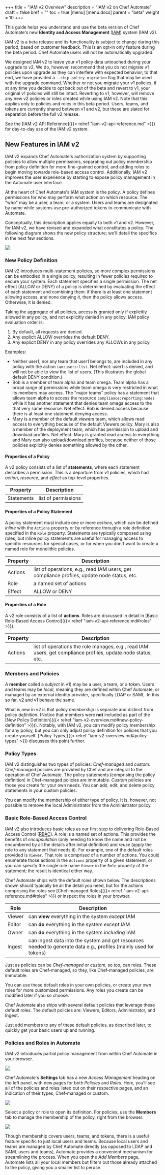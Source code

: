 +++
title = "IAM v2 Overview"
description = "IAM v2 on Chef Automate"
draft = false
bref = ""
toc = true
[menu]
  [menu.docs]
    parent = "beta"
    weight = 10
+++
<!-- Goal
Show the simplest possible experience that most users will experience. We are assuming that experience will be UI only, so present the UI information first followed by CLI information presented in reference format.
-->

This guide helps you understand and use the beta version of Chef Automate's new **Identity and Access Management** ([IAM](https://en.wikipedia.org/wiki/Identity_management)) system (IAM v2).

IAM v2 is a beta release and its functionality is subject to change during this period, based on customer feedback.
This is an opt-in only feature during the beta period.
Chef Automate users will not be automatically upgraded.

We designed IAM v2 to leave your v1 policy data untouched during your upgrade to v2. We do, however, recommend that you do not
migrate v1 policies upon upgrade as they can interfere with expected behavior; to that end, we have provided a
`--skip-policy-migration` flag that may be used with the upgrade command.
Whether or not you migrate your v1 policies, if at any time you decide to opt back out of the beta and revert to v1, your original v1 policies will still be intact.
Reverting to v1, however, will remove any new v2 policies or roles created while using IAM v2.
Note that this applies only to policies and roles in this beta period. Users, teams, and tokens are currently shared between v1 and v2, but these are slated for separation before the full v2 release.

See the [IAM v2 API Reference]({{< relref "iam-v2-api-reference.md" >}}) for day-to-day use of the IAM v2 system.

## New Features in IAM v2

IAM v2 expands Chef Automate's authorization system by supporting policies to allow multiple permissions, separating out policy membership from policy definition for more fine-grained control, and adding roles to begin moving towards role-based access control.
Additionally, IAM v2 improves the user experience by starting to expose policy management in the Automate user interface.

At the heart of Chef Automate's IAM system is the *policy*.
A policy defines permissions for who may perform what action on which resource.
The "who" may be a user, a team, or a system.
Users and teams are designated by name while systems use pre-authorized tokens to communicate with Automate.

Conceptually, this description applies equally to both v1 and v2.
However, for IAM v2, we have revised and expanded what constitutes a policy.
The following diagram shows the new policy structure; we'll detail the specifics in the next few sections.

![](/images/docs/iam-v2-diagram.png)

### New Policy Definition

IAM v2 introduces multi-statement policies, so more complex permissions can be embodied in a single policy, resulting in fewer policies required to secure your system.
Each statement specifies a single permission.
The net effect (ALLOW or DENY) of a policy is determined by evaluating the effect of each statement and combining them: if there is at least one statement allowing access, and none denying it, then the policy allows access. Otherwise, it is denied.

Taking the aggregate of all policies, access is granted only if explicitly allowed in any policy, and not explicitly denied in any policy.
IAM policy evaluation order is:

1. By default, all requests are denied.
2. Any explicit ALLOW overrides the default DENY.
3. Any explicit DENY in any policy overrides any ALLOWs in any policy.

Examples:

- Neither user1, nor any team that user1 belongs to, are included in any policy with the action `iam:users:list`.
  Net effect: user1 is denied, and will not be able to view the list of users.
  (This illustrates the global default DENY condition.)
- Bob is a member of team alpha and team omega.
  Team alpha has a broad range of permissions while team omega is very restricted in what its members may access.
  The "major teams" policy has a statement that allows team alpha to access the resource `compliance:reporting:nodes` while it has another statement that denies team omega access to the that very same resource.
  Net effect: Bob is denied access because there is at least one statement denying access.
- Mary is a member of the default viewers team, which allows read access to everything because
  of the default Viewers policy.
  Mary is also a member of the deployment team, which has permission to upload and download profiles.
  Net effect: Mary is granted read access to everything and Mary can also upload/download profiles,
  because neither of those policies explicitly denies something allowed by the other.

#### Properties of a Policy

A v2 policy consists of a list of **statements**, where each statement describes a permission. This is a departure from v1 policies, which had _action_, _resource_, and _effect_ as top-level properties.

Property   | Description
-----------|------------
Statements | list of permissions

#### Properties of a Policy Statement

A policy statement must include one or more *actions*, which can be defined *inline* with the `Actions` property or by reference through a role definition, specified in the `Role` property.
Statements are typically composed using roles, but inline policy statements are useful for managing access to specific resources for special cases, or for when you don't want to create a named role for monolithic policies.

Property   | Description
-----------|-----------------------------
Actions    | list of operations, e.g., read IAM users, get compliance profiles, update node status, etc.
Role       | a named set of actions
Effect     | ALLOW or DENY

#### Properties of a Role

A v2 role consists of a list of **actions**.
Roles are discussed in detail in [Basic Role-Based Access Control]({{< relref "iam-v2-api-reference.md#roles" >}}).

Property   | Description
-----------|-----------------------------
Actions    | list of operations the role manages, e.g., read IAM users, get compliance profiles, update node status, etc.

### Members and Policies

A **member**  called a _subject_ in v1) may be a user, a team, or a token.
Users and teams may be *local*, meaning they are defined within Chef Automate, or managed by an external identity provider, specifically LDAP or SAML.
In this so far, v2 and v1 behave the same.

What is new in v2 is that policy *membership* is separate and distinct from policy *definition*.
(Notice that members were **not** included as part of the [New Policy Definition]({{< relref "iam-v2-overview.md#new-policy-definition" >}})).
Notably, with IAM v2, you can modify policy membership for any policy,
but you can only adjust policy definition for policies that you create yourself.
[Policy Types]({{< relref "iam-v2-overview.md#policy-types" >}}) discusses this point further.

### Policy Types

IAM v2 distinguishes two types of policies: *Chef-managed* and *custom*.
*Chef-managed* policies are provided by Chef and are integral to the operation of Chef Automate. The policy statements (comprising the policy definition) in Chef-managed policies are immutable.
*Custom* policies are those you create for your own needs. You can add, edit, and delete policy statements in your custom policies.

You can modify the membership of either type of policy.
It is, however, not possible to remove the local Administrator from the Administrator policy.

### Basic Role-Based Access Control

IAM v2 also introduces basic roles as our first step to delivering
Role-Based Access Control ([RBAC](https://en.wikipedia.org/wiki/Role-based_access_control)).
A role is a named set of actions.
This provides the benefits of *encapsulation* (only needing to know the name and not be encumbered by all the details after initial definition) and *reuse* (apply the role to any statement that needs it).
For example, one of the default roles provided is `Viewer`.
That role is comprised of a number of actions.
You could enumerate those actions in the `Actions` property of a given statement, or you can specify the single role name `Viewer` in the `Role` property of the statement; the result is identical either way.

Chef Automate ships with the default roles shown below.
The descriptions shown should typically be all the detail you need, but for the actions comprising the roles see [Chef-managed Roles]({{< relref "iam-v2-api-reference.md#roles" >}}) or inspect the roles in your browser.

Role        | Description
------------|------------
Viewer      | can **view** everything in the system *except* IAM
Editor      | can **do** everything in the system *except* IAM
Owner       | can **do** everything in the system *including* IAM
Ingest      | can ingest data into the system and get resources needed to generate data e.g., profiles (mainly used for tokens)

Just as policies can be *Chef-managed* or *custom*, so too, can roles.
These default roles are Chef-managed, so they, like Chef-managed policies, are immutable.

You can use these default roles in your own policies, or create your own roles for more customized permissions.
Any roles you create can be modified later if you so choose.

Chef Automate also ships with several default policies that leverage these default roles.
The default policies are: Viewers, Editors, Administrator, and Ingest.

Just add members to any of these default policies, as described later, to quickly get your basic users up and running.

### Policies and Roles in Automate

<!-- I do not like saying "user interface" because technically that includes the command line, too. But I can live with it if you think that is the lesser of two evils. -->
IAM v2 introduces partial policy management from within Chef Automate in your browser.

![](/images/docs/admin-policies.png)

Chef Automate's **Settings** tab has a new _Access Management_ heading on the left panel, with new pages for both _Policies_ and _Roles_.
Here, you'll see all of the policies and roles listed out on their respective pages, and an indication of their types, Chef-managed or custom.

![](/images/docs/admin-policies-administrator-access.png)

Select a policy or role to open its definition.
For policies, use the **Members** tab to manage the membership of the policy, right from the browser.

![](/images/docs/admin-roles-chef-managed-owner-role.png)

Though membership covers users, teams, and tokens, there is a useful feature specific to just local users and teams.
Because local users and teams are managed by Chef Automate directly (as opposed to LDAP and SAML users and teams), Automate provides a convenient mechanism for streamlining the process.
When you open the _Add Members_ page, Automate lists all your local members but filters out those already attached to the policy, giving you a smaller list to peruse.
